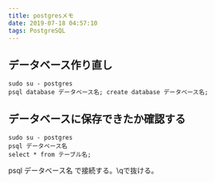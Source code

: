 ```yaml
---
title: postgresメモ
date: 2019-07-18 04:57:10
tags: PostgreSQL
---
```


## データベース作り直し
```console
sudo su - postgres
psql database データベース名; create database データベース名;
```

## データベースに保存できたか確認する
```console
sudo su - postgres
psql データベース名
select * from テーブル名;
```
psql データベース名 で接続する。\qで抜ける。
